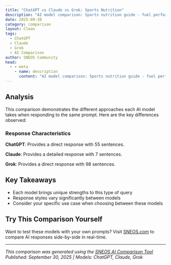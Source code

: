 ```yaml
---
title: "ChatGPT vs Claude vs Grok: Sports Nutrition"
description: "AI model comparison: Sports nutrition guide - fuel performance and recovery..."
date: 2025-09-30
category: comparison
layout: Clean
tags:
  - ChatGPT
  - Claude
  - Grok
  - AI Comparison
author: SNEOS Community
head:
  - - meta
    - name: description
      content: "AI model comparison: Sports nutrition guide - fuel performance and recovery..."
---
```


<ChatComparison
  title="ChatGPT vs Claude vs Grok: Sports Nutrition"
  prompt="Sports nutrition guide - fuel performance and recovery"
  :responses='{
    "ChatGPT": "Certainly! Here\u0027s a comprehensive sports nutrition guide designed to help fuel performance and support recovery:\n\n---\n\n## Sports Nutrition Guide: Fuel Performance and Recovery\n\n### 1. Understanding the Basics  \nProper nutrition is essential for athletes to enhance performance, maximize training adaptations, and optimize recovery. The key components include macronutrients (carbohydrates, proteins, fats), micronutrients (vitamins, minerals), hydration, and meal timing.\n\n---\n\n### 2. Macronutrients for Performance\n\n**Carbohydrates**  \n- Primary fuel source for high-intensity exercise.  \n- Stored as glycogen in muscles and liver.  \n- Examples: whole grains, fruits, vegetables, legumes.  \n- Intake: 3-12 grams/kg body weight depending on activity intensity and duration.\n\n**Protein**  \n- Supports muscle repair, recovery, and adaptation.  \n- Helps with immune function and enzyme production.  \n- Sources: lean meats, dairy, eggs, legumes, plant-based proteins like tofu or tempeh.  \n- Intake: 1.2-2.0 grams/kg body weight per day depending on training load.\n\n**Fats**  \n- Important for long-duration and low-intensity activities.  \n- Supports hormone production and cell function.  \n- Choose healthy fats: nuts, seeds, avocados, olive oil, fatty fish.  \n- Intake: About 20-35% of total daily calories.\n\n---\n\n### 3. Micronutrients and Hydration\n\n**Vitamins and Minerals**  \n- Crucial for energy production, bone health, and immune function.  \n- Important ones include iron (oxygen transport), calcium and vitamin D (bone health), antioxidants like vitamins C and E (reduce oxidative stress).\n\n**Hydration**  \n- Even mild dehydration (2% body weight loss) can impair performance.  \n- Drink water regularly before, during, and after exercise.  \n- For prolonged exercise over 60 minutes, consider sports drinks with electrolytes.  \n- Monitor urine color as a hydration indicator (pale yellow is optimal).\n\n---\n\n### 4. Meal Timing and Strategies\n\n**Before Exercise**  \n- Consume a carbohydrate-rich meal 3-4 hours before activity.  \n- Include moderate protein and low fat/fiber to reduce GI distress.  \n- Example: oatmeal with banana and peanut butter.\n\n**During Exercise**  \n- For sessions over 60 minutes, consume 30-60 grams of carbohydrates per hour (sports drinks, gels, or bars).  \n- Maintain hydration with water and electrolytes.\n\n**After Exercise (Recovery)**  \n- Aim to eat within 30-60 minutes post-exercise.  \n- Combine carbohydrates (1.0-1.2 g/kg) with protein (20-30 g) to replenish glycogen and support muscle repair.  \n- Example: chocolate milk, yogurt with fruit, chicken sandwich.\n\n---\n\n### 5. Supplement Considerations\n\n- Generally, focus on whole foods first.  \n- Common supplements include whey protein, creatine, caffeine, beta-alanine, but consult with a healthcare professional before use.  \n- Avoid banned substances and unverified products.\n\n---\n\n### 6. Sample Daily Meal Plan for an Athlete\n\n**Breakfast:**  \n- Whole grain toast, scrambled eggs, avocado, orange juice.\n\n**Snack:**  \n- Greek yogurt with berries and honey.\n\n**Lunch:**  \n- Grilled chicken breast, quinoa, steamed vegetables, olive oil dressing.\n\n**Pre-Workout Snack:**  \n- Banana and a handful of almonds.\n\n**Post-Workout:**  \n- Smoothie with protein powder, spinach, banana, and almond milk.\n\n**Dinner:**  \n- Baked salmon, sweet potatoes, mixed greens.\n\n**Hydration:**  \n- Water throughout the day, sports drink during prolonged training.\n\n---\n\n### 7. Tips for Success\n\n- Plan meals and snacks to support training demands.  \n- Listen to hunger and fullness cues.  \n- Adjust intake based on training intensity, duration, and goals.  \n- Work with a sports dietitian for personalized advice.\n\n---\n\nIf you want, I can help create a tailored nutrition plan based on your specific sport, goals, and preferences!",
    "Claude": "# Complete Sports Nutrition Guide\n*Fuel Your Performance and Recovery*\n\n## \uD83C\uDFAF Nutrition Fundamentals for Athletes\n\n### **Energy Systems \u0026 Fuel Sources**\n- **ATP-PC System** (0-10 seconds): Phosphocreatine\n- **Glycolytic System** (10 seconds-2 minutes): Carbohydrates\n- **Oxidative System** (2\u002B minutes): Carbs, fats, proteins\n\n### **Daily Caloric Needs**\n- **Recreational athletes**: 2,200-3,000 calories\n- **Competitive athletes**: 3,000-5,000\u002B calories\n- **Endurance athletes**: Up to 6,000-8,000 calories\n\n---\n\n## \uD83C\uDF4E Macronutrient Breakdown\n\n### **Carbohydrates (45-65% of total calories)**\n**Functions:**\n- Primary fuel for high-intensity exercise\n- Maintains blood glucose levels\n- Spares protein for muscle building\n\n**Sources:**\n- **Simple carbs**: Fruits, honey, sports drinks\n- **Complex carbs**: Oats, quinoa, sweet potatoes, brown rice\n\n**Timing:**\n- **Pre-workout**: 1-4g per kg body weight (1-4 hours before)\n- **During exercise**: 30-60g/hour (for sessions \u003E60 minutes)\n- **Post-workout**: 1-1.5g per kg body weight (within 30 minutes)\n\n### **Protein (15-25% of total calories)**\n**Daily Needs:**\n- **Endurance athletes**: 1.2-1.4g per kg body weight\n- **Strength athletes**: 1.6-2.2g per kg body weight\n- **Team sport athletes**: 1.4-1.7g per kg body weight\n\n**Complete Protein Sources:**\n- Lean meats, fish, poultry\n- Eggs and dairy products\n- Quinoa, soy products\n- Protein powders (whey, casein, plant-based)\n\n**Timing:**\n- **Post-workout**: 20-40g within 2 hours\n- **Throughout day**: 20-30g per meal\n- **Before bed**: 20-30g casein protein\n\n### **Fats (20-35% of total calories)**\n**Functions:**\n- Fuel for low-intensity, long-duration exercise\n- Hormone production\n- Vitamin absorption\n- Cell membrane health\n\n**Healthy Fat Sources:**\n- Avocados, nuts, seeds\n- Olive oil, fatty fish\n- Nut butters\n- Coconut oil (moderate amounts)\n\n---\n\n## \u23F0 Pre-Workout Nutrition\n\n### **3-4 Hours Before Exercise**\n- **Carbs**: 200-300g\n- **Protein**: 15-20g\n- **Fat**: Minimal\n- **Fluids**: 500-600ml water\n\n**Sample Meals:**\n- Oatmeal with banana and berries\n- Whole grain toast with honey\n- Pasta with lean protein and vegetables\n\n### **1-2 Hours Before Exercise**\n- **Carbs**: 15-75g\n- **Protein**: 5-10g\n- **Fat**: Minimal\n- **Fluids**: 200-300ml water\n\n**Sample Snacks:**\n- Banana with small amount of nut butter\n- Greek yogurt with berries\n- Toast with jam\n- Sports drink\n\n### **30-60 Minutes Before Exercise**\n- **Carbs**: 15-30g\n- **Easily digestible**\n- **Low fiber and fat**\n\n**Quick Options:**\n- Banana\n- Sports drink\n- Energy bar\n- Dates\n\n---\n\n## \uD83C\uDFC3\u200D\u2640\uFE0F During Exercise Nutrition\n\n### **Exercise \u003C60 Minutes**\n- Water is typically sufficient\n- Mouth rinse with carbohydrate solution can help\n\n### **Exercise 60-150 Minutes**\n- **Carbs**: 30-60g per hour\n- **Fluids**: 150-250ml every 15-20 minutes\n- **Sodium**: 200-700mg per hour\n\n### **Exercise \u003E150 Minutes**\n- **Carbs**: Up to 90g per hour (multiple sources)\n- **Protein**: 10-15g per hour (ultra-endurance)\n- **Electrol",
    "Grok": "Creating an effective sports nutrition guide to fuel performance and recovery involves understanding the key principles of nutrition, timing, and individual needs. Below is a detailed, evidence-based guide for athletes to optimize their performance and recovery through proper nutrition.\n\n---\n\n### **1. Fundamentals of Sports Nutrition**\nSports nutrition focuses on providing the body with the right nutrients to fuel exercise, support recovery, and improve overall athletic performance. The key macronutrients and hydration play critical roles.\n\n#### **Key Macronutrients**\n- **Carbohydrates**: The primary fuel source for high-intensity and endurance activities.\n  - Role: Provides energy through glycogen stored in muscles and the liver.\n  - Sources: Whole grains (brown rice, quinoa, oats), fruits, vegetables, pasta, and potatoes.\n  - Needs: 5-7 g/kg of body weight per day for moderate training; 8-12 g/kg for intense training or endurance athletes.\n- **Proteins**: Essential for muscle repair, recovery, and growth.\n  - Role: Repairs muscle tissue damaged during exercise and supports immune function.\n  - Sources: Lean meats (chicken, turkey), fish, eggs, dairy, legumes, tofu, and protein powders.\n  - Needs: 1.2-2.0 g/kg of body weight per day, depending on training intensity and goals.\n- **Fats**: A secondary energy source, especially for low-intensity, long-duration activities.\n  - Role: Supports hormone production and provides sustained energy.\n  - Sources: Avocados, nuts, seeds, olive oil, fatty fish (salmon, mackerel).\n  - Needs: 20-35% of total daily calories, prioritizing healthy fats (unsaturated over saturated).\n\n#### **Micronutrients and Hydration**\n- **Vitamins \u0026 Minerals**: Support energy production, immune health, and muscle function.\n  - Focus on: Iron (oxygen transport), calcium (bone health), vitamin D (bone health and recovery), and B vitamins (energy metabolism).\n  - Sources: A varied diet with fruits, vegetables, whole grains, and lean proteins.\n- **Hydration**: Maintains performance, regulates body temperature, and prevents fatigue.\n  - General guideline: Drink 500-600 mL (16-20 oz) of water 2-3 hours before exercise, 150-250 mL (5-8 oz) every 15-20 minutes during, and replace lost fluids post-exercise (1.5 L for every kg of body weight lost).\n  - Electrolytes: Sodium, potassium, and magnesium are crucial during prolonged activities (\u003E1 hour). Use sports drinks or electrolyte supplements for intense or sweaty sessions.\n\n---\n\n### **2. Timing Your Nutrition for Performance and Recovery**\nNutrient timing is critical to maximize energy availability and recovery. Break it down into pre-, during, and post-exercise nutrition.\n\n#### **Pre-Exercise Nutrition (2-4 Hours Before)**\n- **Goal**: Fuel up with carbohydrates for energy and a small amount of protein to prevent muscle breakdown.\n- **What to Eat**:\n  - A balanced meal with carbs, moderate protein, and low fat to avoid digestive issues.\n  - Examples: Oatmeal with banana and a spoonful of peanut butter, or turkey sandwich on whole-grain bread with veggies.\n- **1 Hour Before (if needed)**:\n  - A small, carb-focused snack (e.g., a banana, rice cake, or energy gel) if you\u2019re short on time or feel hungry.\n\n#### **During Exercise Nutrition (for Events \u003E60-90 Minutes)**\n- **Goal**: Maintain energy levels and prevent dehydration.\n- **What to Consume**:\n  - **Carbohydrates**: 30-60 g per hour for endurance events (sports drinks, gels, or chews).\n  - **Hydration**: Water or electrolyte drinks, depending on sweat rate and duration.\n- **Examples**: Sports drink with 6-8% carbohydrate content, energy gels with water, or banana slices.\n\n#### **Post-Exercise Nutrition (Within 30-60 Minutes After)**\n- **Goal**: Replenish glycogen stores, repair muscle tissue, and rehydrate.\n- **What to Eat**:\n  - A 3:1 or 4:1 ratio of carbs to protein.\n  - Examples: Chocolate milk, a protein shake with fruit, or a turkey wrap with veggies.\n- **Hydration**: Replace fluids and electrolytes lost through sweat. Weigh yourself before and after to gauge fluid loss.\n\n#### **Daily Recovery Nutrition**\n- Spread protein intake across 4-5 meals/snacks (20-40 g per serving) to optimize muscle protein synthesis.\n- Include anti-inflammatory foods (e.g., berries, fatty fish, turmeric) to reduce muscle soreness.\n- Prioritize sleep and hydration to complement nutritional recovery.\n\n---\n\n### **3. Tailoring Nutrition to Specific Sports**\nDifferent sports have varying energy and nutrient demands. Here\u2019s a breakdown for common types of athletes:\n\n#### **Endurance Athletes (Runners, Cyclists, Swimmers)**\n- **Focus**: High carbohydrate intake (8-12 g/kg body weight) to sustain glycogen stores.\n- **Strategy**: Carb-loading 1-3 days before a major event (increase carbs to 10-12 g/kg while reducing training).\n- **During Event**: 30-60 g of carbs per hour, plus electrolytes for events \u003E2 hours.\n- **Recovery**: Quick carb-protein combo post-exercise to restore glycogen and repair muscle.\n\n#### **Strength Athletes (Weightlifters, Powerlifters)**\n- **Focus**: Higher protein intake (1.6-2.2 g/kg body weight) for muscle hypertrophy and repair.\n- **Strategy**: Adequate carbs (4-7 g/kg) to fuel intense lifting sessions.\n- **Timing**: Pre-workout carbs for energy; post-workout protein and carbs for recovery.\n- **Supplements**: Creatine monohydrate (3-5 g daily) is well-researched for strength and power gains.\n\n#### **Team Sports Athletes (Soccer, Basketball, Hockey)**\n- **Focus**: Balanced carbs (5-8 g/kg) and protein (1.4-1.8 g/kg) to support high-intensity, intermittent efforts.\n- **Strategy**: Fuel with carbs before and during games; recover with protein and carbs post-game.\n- **Hydration**: Critical due to high sweat rates\u2014use sports drinks during long practices or matches.\n\n---\n\n### **4. Supplements for Performance and Recovery**\nSupplements can be useful but should complement a solid diet, not replace it. Always consult a dietitian or doctor before starting supplements.\n- **Creatine**: Enhances strength and power in high-intensity activities (3-5 g/day).\n- **Caffeine**: Improves focus and endurance (3-6 mg/kg body weight, 30-60 minutes pre-exercise). Found in coffee, energy drinks, or pre-workout powders.\n- **Branched-Chain Amino Acids (BCAAs)**: May support recovery, but whole protein sources are often more effective.\n- **Beta-Alanine**: Buffers acidity in muscles, improving high-intensity performance (3-6 g/day).\n- **Protein Powders**: Convenient for meeting protein needs, especially post-workout (whey, casein, or plant-based options).\n\n**Note**: Avoid over-reliance on supplements\u2014focus on whole foods first. Be cautious of unregulated products and banned substances (check with organizations like WADA for competitive athletes).\n\n---\n\n### **5. Practical Tips for Athletes**\n- **Meal Prep**: Plan and prepare meals/snacks to ensure consistent fueling, especially during busy training schedules.\n- **Experiment**: Test pre- and during-exercise foods during training, not on game day, to avoid gastrointestinal distress.\n- **Monitor Hunger \u0026 Energy**: Adjust calorie and carb intake based on training volume and how you feel.\n- **Body Composition Goals**: Work with a sports dietitian to safely manage weight gain or loss without compromising performance.\n- **Listen to Your Body**: Symptoms like fatigue, poor recovery, or frequent illness may indicate underfueling or nutrient deficiencies.\n\n---\n\n### **6. Sample Daily Meal Plan (Moderate Training Day for a 70 kg Athlete)**\n- **Breakfast**: Oatmeal (80 g oats) with 1 banana, 1 tbsp peanut butter, and a glass of milk (~600 kcal, 100 g carbs, 25 g protein, 15 g fat).\n- **Snack**: Greek yogurt (200 g) with honey and mixed berries (~200 kcal, 30 g carbs, 15 g protein, 5 g fat).\n- **Lunch**: Grilled chicken (150 g), brown rice (100 g cooked), steamed broccoli, and olive oil dressing (~700 kcal, 80 g carbs, 40 g protein, 20 g fat).\n- **Pre-Workout Snack**: Whole-grain toast with jam and a small apple (~250 kcal, 50 g carbs, 5 g protein, 2 g fat).\n- **During Workout (if \u003E1 hour)**: Sports drink or gel providing 30-60 g carbs/hour.\n- **Post-Workout**: Protein shake (25 g whey protein) with a banana (~300 kcal, 40 g carbs, 25 g protein, 2 g fat).\n- **Dinner**: Salmon (150 g), quinoa (100 g cooked), and roasted vegetables with avocado (~700 kcal, 60 g carbs, 35 g protein, 25 g fat).\n- **Evening Snack**: Cottage cheese (100 g) with pineapple chunks (~200 kcal, 20 g carbs, 15 g protein, 5 g fat).\n- **Total (Approximate)**: ~2950 kcal, 380 g carbs (5.5 g/kg), 160 g protein (2.3 g/kg), 74 g fat (25% of calories).\n\n*Adjust portions based on energy needs, training intensity, and body weight.*\n\n---\n\n### **7. Recovery Beyond Nutrition**\nNutrition works hand-in-hand with other recovery strategies:\n- **Sleep**: Aim for 7-9 hours per night to support hormonal balance and"
  }'
  published-date="22:46"
/>

## Analysis

This comparison demonstrates the different approaches each AI model takes when responding to the same prompt. Here are the key differences observed:

### Response Characteristics

**ChatGPT**: Provides a direct response with 55 sentences. 

**Claude**: Provides a detailed response with 7 sentences. 

**Grok**: Provides a direct response with 98 sentences. 

## Key Takeaways

- Each model brings unique strengths to this type of query
- Response styles vary significantly between models
- Consider your specific use case when choosing between these models

## Try This Comparison Yourself

Want to test these models with your own prompts? Visit [SNEOS.com](https://sneos.com) to compare AI responses side-by-side in real-time.

---

*This comparison was generated using the [SNEOS AI Comparison Tool](https://sneos.com)*
*Published: September 30, 2025 | Models: ChatGPT, Claude, Grok*
